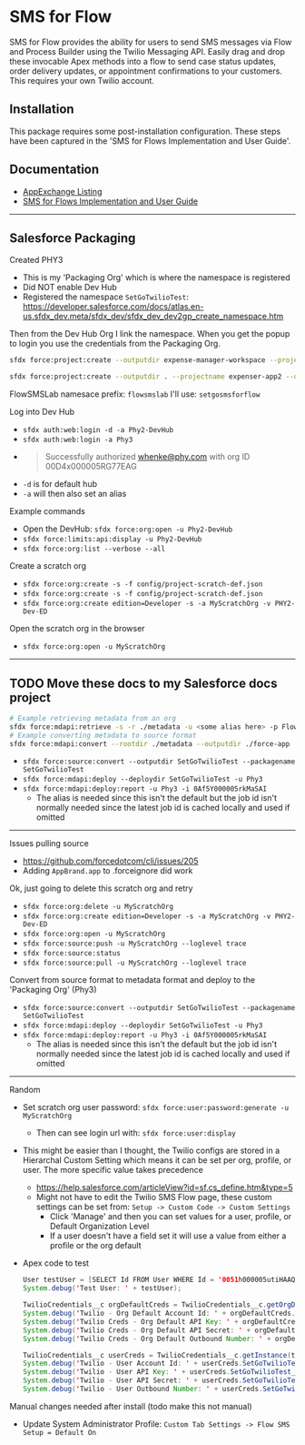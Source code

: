 # SMS for Flow

SMS for Flow provides the ability for users to send SMS messages via Flow and Process Builder using the Twilio Messaging API.  Easily drag and drop these invocable Apex methods into a flow to send case status updates, order delivery updates, or appointment confirmations to your customers. This requires your own Twilio account.

## Installation

This package requires some post-installation configuration. These steps have been captured in the 'SMS for Flows Implementation and User Guide'.

## Documentation

- [AppExchange Listing](https://appexchange.salesforce.com/appxListingDetail?listingId=a0N3A00000FeF9YUAV)
- [SMS for Flows Implementation and User Guide](https://appexchange.salesforce.com/servlet/servlet.FileDownload?file=00P3A00000gAwX0UAK)

---

## Salesforce Packaging

Created PHY3

- This is my 'Packaging Org' which is where the namespace is registered
- Did NOT enable Dev Hub
- Registered the namespace `SetGoTwilioTest`: <https://developer.salesforce.com/docs/atlas.en-us.sfdx_dev.meta/sfdx_dev/sfdx_dev_dev2gp_create_namespace.htm>

Then from the Dev Hub Org I link the namespace. When you get the popup to login you use the credentials from the Packaging Org.

```bash
sfdx force:project:create --outputdir expense-manager-workspace --projectname expenser-app --defaultpackagedir source-folder

sfdx force:project:create --outputdir . --projectname expenser-app2 --defaultpackagedir source-folder
```

FlowSMSLab namesace prefix: `flowsmslab`
I'll use: `setgosmsforflow`

Log into Dev Hub

- `sfdx auth:web:login -d -a Phy2-DevHub`
- `sfdx auth:web:login -a Phy3`
- > Successfully authorized whenke@phy.com with org ID 00D4x000005RG77EAG
- `-d` is for default hub
- `-a` will then also set an alias

Example commands

- Open the DevHub: `sfdx force:org:open -u Phy2-DevHub`
- `sfdx force:limits:api:display -u Phy2-DevHub`
- `sfdx force:org:list --verbose --all`

Create a scratch org

- `sfdx force:org:create -s -f config/project-scratch-def.json`
- `sfdx force:org:create -s -f config/project-scratch-def.json`
- `sfdx force:org:create edition=Developer -s -a MyScratchOrg -v PHY2-Dev-ED`

Open the scratch org in the browser

- `sfdx force:org:open -u MyScratchOrg`

---

## TODO Move these docs to my Salesforce docs project

```bash
# Example retrieving metadata from an org
sfdx force:mdapi:retrieve -s -r ./metadata -u <some alias here> -p FlowSMSLab
# Example converting metadata to source format
sfdx force:mdapi:convert --rootdir ./metadata --outputdir ./force-app
```

- `sfdx force:source:convert --outputdir SetGoTwilioTest --packagename SetGoTwilioTest`
- `sfdx force:mdapi:deploy --deploydir SetGoTwilioTest -u Phy3`
- `sfdx force:mdapi:deploy:report -u Phy3 -i 0Af5Y000005rkMaSAI`
  - The alias is needed since this isn't the default but the job id isn't normally needed since the latest job id is cached locally and used if omitted

---

Issues pulling source

- <https://github.com/forcedotcom/cli/issues/205>
- Adding `AppBrand.app` to .forceignore did work

Ok, just going to delete this scratch org and retry

- `sfdx force:org:delete -u MyScratchOrg`
- `sfdx force:org:create edition=Developer -s -a MyScratchOrg -v PHY2-Dev-ED`
- `sfdx force:org:open -u MyScratchOrg`
- `sfdx force:source:push -u MyScratchOrg --loglevel trace`
- `sfdx force:source:status`
- `sfdx force:source:pull -u MyScratchOrg --loglevel trace`

Convert from source format to metadata format and deploy to the 'Packaging Org' (Phy3)

- `sfdx force:source:convert --outputdir SetGoTwilioTest --packagename SetGoTwilioTest`
- `sfdx force:mdapi:deploy --deploydir SetGoTwilioTest -u Phy3`
- `sfdx force:mdapi:deploy:report -u Phy3 -i 0Af5Y000005rkMaSAI`
  - The alias is needed since this isn't the default but the job id isn't normally needed since the latest job id is cached locally and used if omitted

---

Random

- Set scratch org user password: `sfdx force:user:password:generate -u MyScratchOrg`
  - Then can see login url with: `sfdx force:user:display`
- This might be easier than I thought, the Twilio configs are stored in a Hierarchal Custom Setting which means it can be set per org, profile, or user. The more specific value takes precedence
  - <https://help.salesforce.com/articleView?id=sf.cs_define.htm&type=5>
  - Might not have to edit the Twilio SMS Flow page, these custom settings can be set from: `Setup -> Custom Code -> Custom Settings`
    - Click 'Manage' and then you can set values for a user, profile, or Default Organization Level
    - If a user doesn't have a field set it will use a value from either a profile or the org default
- Apex code to test

  ```java
  User testUser = [SELECT Id FROM User WHERE Id = '0051h000005utiHAAQ'];
  System.debug('Test User: ' + testUser);

  TwilioCredentials__c orgDefaultCreds = TwilioCredentials__c.getOrgDefaults();
  System.debug('Twilio - Org Default Account Id: ' + orgDefaultCreds.SetGoTwilioTest__Account_Id__c);
  System.debug('Twilio Creds - Org Default API Key: ' + orgDefaultCreds.SetGoTwilioTest__API_Key__c);
  System.debug('Twilio Creds - Org Default API Secret: ' + orgDefaultCreds.SetGoTwilioTest__API_Secret__c);
  System.debug('Twilio Creds - Org Default Outbound Number: ' + orgDefaultCreds.SetGoTwilioTest__Outbound_Number__c);

  TwilioCredentials__c userCreds = TwilioCredentials__c.getInstance(testUser.Id);
  System.debug('Twilio - User Account Id: ' + userCreds.SetGoTwilioTest__Account_Id__c);
  System.debug('Twilio - User API Key: ' + userCreds.SetGoTwilioTest__API_Key__c);
  System.debug('Twilio - User API Secret: ' + userCreds.SetGoTwilioTest__API_Secret__c);
  System.debug('Twilio - User Outbound Number: ' + userCreds.SetGoTwilioTest__Outbound_Number__c);
  ```

Manual changes needed after install (todo make this not manual)

- Update System Administrator Profile: `Custom Tab Settings -> Flow SMS Setup = Default On`

